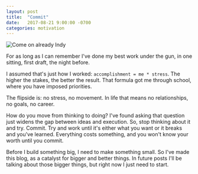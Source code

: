 ```yaml
---
layout: post
title:  "Commit"
date:   2017-08-21 9:00:00 -0700
categories: motivation
---
```


![Come on already Indy](https://media2.giphy.com/media/oKVs1VY0MKfvO/giphy.gif)

For as long as I can remember I've done my best work under the gun, in one sitting, first draft, the night before.

I assumed that's just how I worked: `accomplishment = me * stress`. The higher the stakes, the better the result. That formula got me through school, where you have imposed priorities.

The flipside is: no stress, no movement. In life that means no relationships, no goals, no career.

How do you move from thinking to doing? I've found asking that question just widens the gap between ideas and execution. So, stop thinking about it and try. Commit. Try and work until it's either what you want or it breaks and you've learned. Everything costs something, and you won't know your worth until you commit.

Before I build something big, I need to make something small. So I've made this blog, as a catalyst for bigger and better things. In future posts I'll be talking about those bigger things, but right now I just need to start.